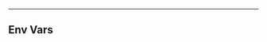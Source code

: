 <!-- Space: TerraformGithubSecrets -->
<!-- Parent: Project -->
<!-- Title: Project Env Vars -->

<!-- Label: TerraformGithubSecrets -->
<!-- Label: Project -->
<!-- Label: Env Vars -->
<!-- Include: docs/disclaimer.md -->
<!-- Include: ac:toc -->

---

## Env Vars
